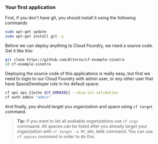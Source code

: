 ### Your first application

First, if you don't have git, you should install it using the following commands

```sh
sudo apt-get update
sudo apt-get install git -y
```

Before we can deploy anything to Cloud Foundry, we need a source code. Get it like this:

```sh
git clone https://github.com/Altoros/cf-example-sinatra
cd cf-example-sinatra
```

Deploying the source code of this applications is really easy, but first we need to login to our Cloud Foundry with admin user, or any other user that have SpaceDeveloper role in his default space:

```sh
cf api api.{{echo $CF_DOMAIN}} --skip-ssl-validation
cf auth admin "admin"
```

And finally, you should target you organization and space using `cf target` command.

> **Tip:** If you want to list all avaliable organizations use `cf orgs` commaand. All spaces can be listed after you already target your organization with `cf target -o MY_ORG_NAME` command. You can use `cf spaces` command in order to do this.
